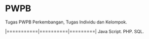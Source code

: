 # PWPB
Tugas PWPB 
Perkembangan, Tugas Individu dan Kelompok.

|===========|==========|=========|
Java Script.
PHP.
SQL.
